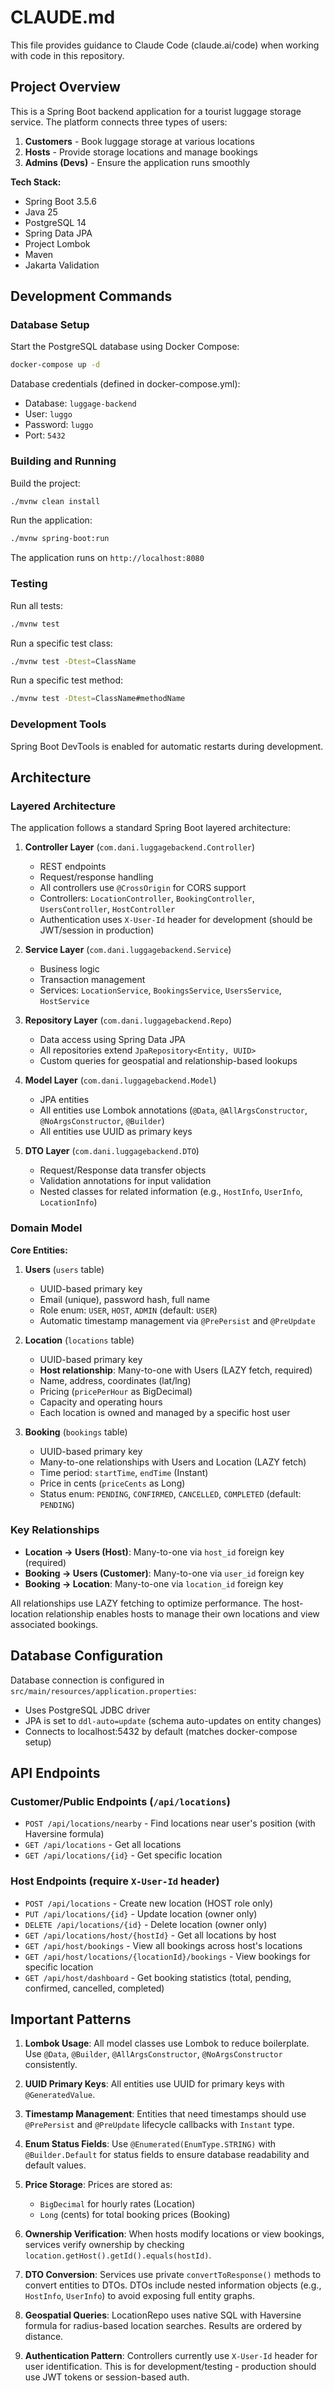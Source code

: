 # CLAUDE.md

This file provides guidance to Claude Code (claude.ai/code) when working with code in this repository.

## Project Overview

This is a Spring Boot backend application for a tourist luggage storage service. The platform connects three types of users:
1. **Customers** - Book luggage storage at various locations
2. **Hosts** - Provide storage locations and manage bookings
3. **Admins (Devs)** - Ensure the application runs smoothly

**Tech Stack:**
- Spring Boot 3.5.6
- Java 25
- PostgreSQL 14
- Spring Data JPA
- Project Lombok
- Maven
- Jakarta Validation

## Development Commands

### Database Setup
Start the PostgreSQL database using Docker Compose:
```bash
docker-compose up -d
```

Database credentials (defined in docker-compose.yml):
- Database: `luggage-backend`
- User: `luggo`
- Password: `luggo`
- Port: `5432`

### Building and Running

Build the project:
```bash
./mvnw clean install
```

Run the application:
```bash
./mvnw spring-boot:run
```

The application runs on `http://localhost:8080`

### Testing

Run all tests:
```bash
./mvnw test
```

Run a specific test class:
```bash
./mvnw test -Dtest=ClassName
```

Run a specific test method:
```bash
./mvnw test -Dtest=ClassName#methodName
```

### Development Tools

Spring Boot DevTools is enabled for automatic restarts during development.

## Architecture

### Layered Architecture

The application follows a standard Spring Boot layered architecture:

1. **Controller Layer** (`com.dani.luggagebackend.Controller`)
   - REST endpoints
   - Request/response handling
   - All controllers use `@CrossOrigin` for CORS support
   - Controllers: `LocationController`, `BookingController`, `UsersController`, `HostController`
   - Authentication uses `X-User-Id` header for development (should be JWT/session in production)

2. **Service Layer** (`com.dani.luggagebackend.Service`)
   - Business logic
   - Transaction management
   - Services: `LocationService`, `BookingsService`, `UsersService`, `HostService`

3. **Repository Layer** (`com.dani.luggagebackend.Repo`)
   - Data access using Spring Data JPA
   - All repositories extend `JpaRepository<Entity, UUID>`
   - Custom queries for geospatial and relationship-based lookups

4. **Model Layer** (`com.dani.luggagebackend.Model`)
   - JPA entities
   - All entities use Lombok annotations (`@Data`, `@AllArgsConstructor`, `@NoArgsConstructor`, `@Builder`)
   - All entities use UUID as primary keys

5. **DTO Layer** (`com.dani.luggagebackend.DTO`)
   - Request/Response data transfer objects
   - Validation annotations for input validation
   - Nested classes for related information (e.g., `HostInfo`, `UserInfo`, `LocationInfo`)

### Domain Model

**Core Entities:**

1. **Users** (`users` table)
   - UUID-based primary key
   - Email (unique), password hash, full name
   - Role enum: `USER`, `HOST`, `ADMIN` (default: `USER`)
   - Automatic timestamp management via `@PrePersist` and `@PreUpdate`

2. **Location** (`locations` table)
   - UUID-based primary key
   - **Host relationship**: Many-to-one with Users (LAZY fetch, required)
   - Name, address, coordinates (lat/lng)
   - Pricing (`pricePerHour` as BigDecimal)
   - Capacity and operating hours
   - Each location is owned and managed by a specific host user

3. **Booking** (`bookings` table)
   - UUID-based primary key
   - Many-to-one relationships with Users and Location (LAZY fetch)
   - Time period: `startTime`, `endTime` (Instant)
   - Price in cents (`priceCents` as Long)
   - Status enum: `PENDING`, `CONFIRMED`, `CANCELLED`, `COMPLETED` (default: `PENDING`)

### Key Relationships

- **Location → Users (Host)**: Many-to-one via `host_id` foreign key (required)
- **Booking → Users (Customer)**: Many-to-one via `user_id` foreign key
- **Booking → Location**: Many-to-one via `location_id` foreign key

All relationships use LAZY fetching to optimize performance. The host-location relationship enables hosts to manage their own locations and view associated bookings.

## Database Configuration

Database connection is configured in `src/main/resources/application.properties`:
- Uses PostgreSQL JDBC driver
- JPA is set to `ddl-auto=update` (schema auto-updates on entity changes)
- Connects to localhost:5432 by default (matches docker-compose setup)

## API Endpoints

### Customer/Public Endpoints (`/api/locations`)
- `POST /api/locations/nearby` - Find locations near user's position (with Haversine formula)
- `GET /api/locations` - Get all locations
- `GET /api/locations/{id}` - Get specific location

### Host Endpoints (require `X-User-Id` header)
- `POST /api/locations` - Create new location (HOST role only)
- `PUT /api/locations/{id}` - Update location (owner only)
- `DELETE /api/locations/{id}` - Delete location (owner only)
- `GET /api/locations/host/{hostId}` - Get all locations by host
- `GET /api/host/bookings` - View all bookings across host's locations
- `GET /api/host/locations/{locationId}/bookings` - View bookings for specific location
- `GET /api/host/dashboard` - Get booking statistics (total, pending, confirmed, cancelled, completed)

## Important Patterns

1. **Lombok Usage**: All model classes use Lombok to reduce boilerplate. Use `@Data`, `@Builder`, `@AllArgsConstructor`, `@NoArgsConstructor` consistently.

2. **UUID Primary Keys**: All entities use UUID for primary keys with `@GeneratedValue`.

3. **Timestamp Management**: Entities that need timestamps should use `@PrePersist` and `@PreUpdate` lifecycle callbacks with `Instant` type.

4. **Enum Status Fields**: Use `@Enumerated(EnumType.STRING)` with `@Builder.Default` for status fields to ensure database readability and default values.

5. **Price Storage**: Prices are stored as:
   - `BigDecimal` for hourly rates (Location)
   - `Long` (cents) for total booking prices (Booking)

6. **Ownership Verification**: When hosts modify locations or view bookings, services verify ownership by checking `location.getHost().getId().equals(hostId)`.

7. **DTO Conversion**: Services use private `convertToResponse()` methods to convert entities to DTOs. DTOs include nested information objects (e.g., `HostInfo`, `UserInfo`) to avoid exposing full entity graphs.

8. **Geospatial Queries**: LocationRepo uses native SQL with Haversine formula for radius-based location searches. Results are ordered by distance.

9. **Authentication Pattern**: Controllers currently use `X-User-Id` header for user identification. This is for development/testing - production should use JWT tokens or session-based auth.